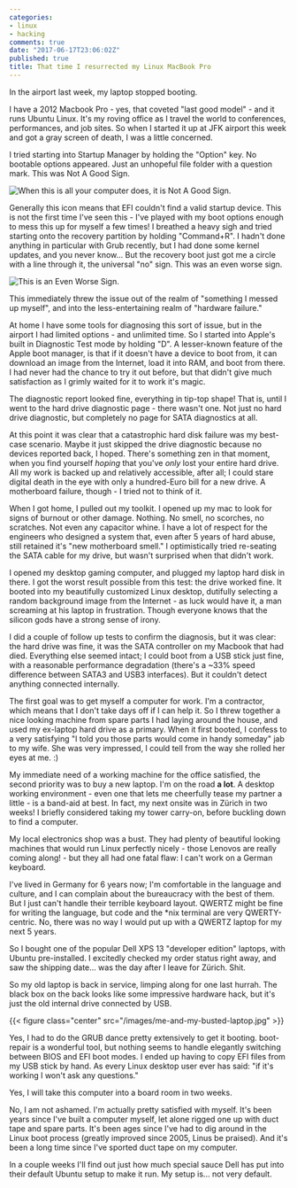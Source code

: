 ```yaml
---
categories:
- linux
- hacking
comments: true
date: "2017-06-17T23:06:02Z"
published: true
title: That time I resurrected my Linux MacBook Pro
---
```


In the airport last week, my laptop stopped booting.

I have a 2012 Macbook Pro - yes, that coveted "last good model" - and it runs Ubuntu Linux. It's my roving office as I travel the world to conferences, performances, and job sites. So when I started it up at JFK airport this week and got a gray screen of death, I was a little concerned.

I tried starting into Startup Manager by holding the "Option" key. No bootable options appeared. Just an unhopeful file folder with a question mark. This was Not A Good Sign.

![When this is all your computer does, it is Not A Good Sign.](/images/folder-questionmark.jpg) 

Generally this icon means that EFI couldn't find a valid startup device. This is not the first time I've seen this - I've played with my boot options enough to mess this up for myself a few times! I breathed a heavy sigh and tried starting onto the recovery partition by holding "Command+R". I hadn't done anything in particular with Grub recently, but I had done some kernel updates, and you never know... But the recovery boot just got me a circle with a line through it, the universal "no" sign. This was an even worse sign.

![This is an Even Worse Sign.](/images/mac-no-sign.png) 

This immediately threw the issue out of the realm of "something I messed up myself", and into the less-entertaining realm of "hardware failure." 

At home I have some tools for diagnosing this sort of issue, but in the airport I had limited options - and unlimited time. So I started into Apple's built in Diagnostic Test mode by holding "D". A lesser-known feature of the Apple boot manager, is that if it doesn't have a device to boot from, it can download an image from the Internet, load it into RAM, and boot from there. I had never had the chance to try it out before, but that didn't give much satisfaction as I grimly waited for it to work it's magic.

The diagnostic report looked fine, everything in tip-top shape! That is, until I went to the hard drive diagnostic page - there wasn't one. Not just no hard drive diagnostic, but completely no page for SATA diagnostics at all. 

At this point it was clear that a catastrophic hard disk failure was my best-case scenario. Maybe it just skipped the drive diagnostic because no devices reported back, I hoped. There's something zen in that moment, when you find yourself _hoping_ that you've _only_ lost your entire hard drive. All my work is backed up and relatively accessible, after all; I could stare digital death in the eye with only a hundred-Euro bill for a new drive. A motherboard failure, though - I tried not to think of it.

When I got home, I pulled out my toolkit. I opened up my mac to look for signs of burnout or other damage. Nothing. No smell, no scorches, no scratches. Not even any capacitor whine. I have a lot of respect for the engineers who designed a system that, even after 5 years of hard abuse, still retained it's "new motherboard smell." I optimistically tried re-seating the SATA cable for my drive, but wasn't surprised when that didn't work.

I opened my desktop gaming computer, and plugged my laptop hard disk in there. I got the worst result possible from this test: the drive worked fine. It booted into my beautifully customized Linux desktop, dutifully selecting a random background image from the Internet - as luck would have it, a man screaming at his laptop in frustration. Though everyone knows that the silicon gods have a strong sense of irony.

I did a couple of follow up tests to confirm the diagnosis, but it was clear: the hard drive was fine, it was the SATA controller on my Macbook that had died. Everything else seemed intact; I could boot from a USB stick just fine, with a reasonable performance degradation (there's a ~33% speed difference between SATA3 and USB3 interfaces). But it couldn't detect anything connected internally.

The first goal was to get myself a computer for work. I'm a contractor, which means that I don't take days off if I can help it. So I threw together a nice looking machine from spare parts I had laying around the house, and used my ex-laptop hard drive as a primary. When it first booted, I confess to a very satisfying "I told you those parts would come in handy someday" jab to my wife. She was very impressed, I could tell from the way she rolled her eyes at me. :)

My immediate need of a working machine for the office satisfied, the second priority was to buy a new laptop. I'm on the road **a lot**. A desktop working environment - even one that lets me cheerfully tease my partner a little - is a band-aid at best. In fact, my next onsite was in Zürich in two weeks! I briefly considered taking my tower carry-on, before buckling down to find a computer.

My local electronics shop was a bust. They had plenty of beautiful looking machines that would run Linux perfectly nicely - those Lenovos are really coming along! - but they all had one fatal flaw: I can't work on a German keyboard. 

I've lived in Germany for 6 years now; I'm comfortable in the language and culture, and I can complain about the bureaucracy with the best of them. But I just can't handle their terrible keyboard layout. QWERTZ might be fine for writing the language, but code and the *nix terminal are very QWERTY-centric. No, there was no way I would put up with a QWERTZ laptop for my next 5 years.

So I bought one of the popular Dell XPS 13 "developer edition" laptops, with Ubuntu pre-installed. I excitedly checked my order status right away, and saw the shipping date... was the day after I leave for Zürich. Shit.

So my old laptop is back in service, limping along for one last hurrah. The black box on the back looks like some impressive hardware hack, but it's just the old internal drive connected by USB. 

{{< figure class="center" src="/images/me-and-my-busted-laptop.jpg" >}}

Yes, I had to do the GRUB dance pretty extensively to get it booting. boot-repair is a wonderful tool, but nothing seems to handle elegantly switching between BIOS and EFI boot modes. I ended up having to copy EFI files from my USB stick by hand. As every Linux desktop user ever has said: "if it's working I won't ask any questions."

Yes, I will take this computer into a board room in two weeks.

No, I am not ashamed. I'm actually pretty satisfied with myself. It's been years since I've built a computer myself, let alone rigged one up with duct tape and spare parts. It's been ages since I've had to dig around in the Linux boot process (greatly improved since 2005, Linus be praised). And it's been a long time since I've sported duct tape on my computer.

In a couple weeks I'll find out just how much special sauce Dell has put into their default Ubuntu setup to make it run. My setup is... not very default.
